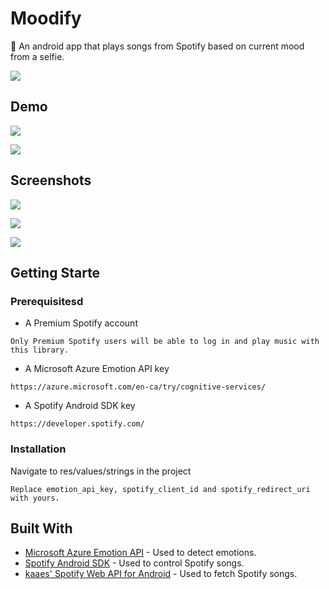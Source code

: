 # Moodify

:iphone: An android app that plays songs from Spotify based on current mood from a selfie.

![](https://github.com/joshvocal/Moodify/blob/master/screenshots/screenshot_4.png)

## Demo

![](https://github.com/joshvocal/Moodify/blob/master/screenshots/happiness.gif)

![](https://github.com/joshvocal/Moodify/blob/master/screenshots/sadness.gif)

## Screenshots

![](https://github.com/joshvocal/Moodify/blob/master/screenshots/screenshot_1.png)

![](https://github.com/joshvocal/Moodify/blob/master/screenshots/screenshot_2.png)

![](https://github.com/joshvocal/Moodify/blob/master/screenshots/screenshot_3.png)


## Getting Starte

### Prerequisitesd

* A Premium Spotify account

```
Only Premium Spotify users will be able to log in and play music with this library.
```

* A Microsoft Azure Emotion API key

```
https://azure.microsoft.com/en-ca/try/cognitive-services/
```

* A Spotify Android SDK key

```
https://developer.spotify.com/
```

### Installation

Navigate to res/values/strings in the project

```
Replace emotion_api_key, spotify_client_id and spotify_redirect_uri with yours.
```


## Built With

* [Microsoft Azure Emotion API](https://azure.microsoft.com/en-us/services/cognitive-services/emotion/) - Used to detect emotions.
* [Spotify Android SDK](https://github.com/spotify/android-sdk) - Used to control Spotify songs.
* [kaaes' Spotify Web API for Android](https://github.com/kaaes/spotify-web-api-android) - Used to fetch Spotify songs.


